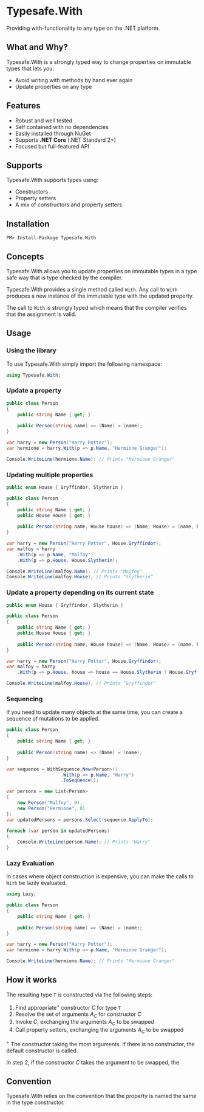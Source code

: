 # Typesafe.With

Providing with-functionality to any type on the .NET platform.

## What and Why?

Typesafe.With is a strongly typed way to change properties on immutable types that lets you:

* Avoid writing with methods by hand ever again
* Update properties on any type

## Features

* Robust and well tested
* Self contained with no dependencies
* Easily installed through NuGet
* Supports **.NET Core** (.NET Standard 2+)
* Focused but full-featured API

## Supports

Typesafe.With supports types using:
* Constructors
* Property setters
* A mix of constructors and property setters

## Installation

```
PM> Install-Package Typesafe.With
```

## Concepts

Typesafe.With allows you to update properties on immutable types in a type safe way that is type checked by the compiler.

Typesafe.With provides a single method called `With`.
Any call to `With` produces a new instance of the immutable type with the updated property.

The call to `With` is strongly typed which means that the compiler verifies that the assignment is valid.

## Usage
### Using the library
To use Typesafe.With simply import the following namespace:
```csharp
using Typesafe.With;
```

### Update a property
```csharp
public class Person
{
    public string Name { get; }
    
    public Person(string name) => (Name) = (name);
}

var harry = new Person("Harry Potter");
var hermione = harry.With(p => p.Name, "Hermione Granger");

Console.WriteLine(hermione.Name); // Prints "Hermione Granger"
```

### Updating multiple properties
```csharp
public enum House { Gryffindor, Slytherin }

public class Person
{
    public string Name { get; }
    public House House { get; }
    
    public Person(string name, House house) => (Name, House) = (name, house);
}

var harry = new Person("Harry Potter", House.Gryffindor);
var malfoy = harry
	.With(p => p.Name, "Malfoy")
	.With(p => p.House, House.Slytherin);

Console.WriteLine(malfoy.Name); // Prints "Malfoy"
Console.WriteLine(malfoy.House); // Prints "Slytherin"
```

### Update a property depending on its current state
```csharp
public enum House { Gryffindor, Slytherin }

public class Person
{
    public string Name { get; }
    public House House { get; }
    
    public Person(string name, House house) => (Name, House) = (name, house);
}

var harry = new Person("Harry Potter", House.Gryffindor);
var malfoy = harry
	.With(p => p.House, house => house == House.Slytherin ? House.Gryffindor : house);

Console.WriteLine(malfoy.House); // Prints "Gryffindor"
```

### Sequencing
If you need to update many objects at the same time, you can create a sequence of mutations to be applied.

```csharp
public class Person
{
    public string Name { get; }
    
    public Person(string name) => (Name) = (name);
}

var sequence = WithSequence.New<Person>()
                    .With(p => p.Name, "Harry")
                    .ToSequence();

var persons = new List<Person>
{
    new Person("Malfoy", 0),
    new Person("Hermione", 0)
};
var updatedPersons = persons.Select(sequence.ApplyTo);

foreach (var person in updatedPersons)
{
    Console.WriteLine(person.Name); // Prints "Harry"
}
```

### Lazy Evaluation
In cases where object construction is expensive, you can make the calls to `With` be lazily evaluated.

```csharp
using Lazy;

public class Person
{
    public string Name { get; }
    
    public Person(string name) => (Name) = (name);
}

var harry = new Person("Harry Potter");
var hermione = harry.With(p => p.Name, "Hermione Granger");

Console.WriteLine(hermione.Name); // Prints "Hermione Granger"
```

## How it works
The resulting type `T` is constructed via the following steps:

1. Find appropriate<sup>+</sup> constructor _C_ for type `T`
2. Resolve the set of arguments _A<sub>C</sub>_ for constructor _C_
2. Invoke _C_, exchanging the arguments _A<sub>C</sub>_ to be swapped
2. Call property setters, exchanging the arguments _A<sub>C</sub>_ to be swapped

<sup>+</sup> The constructor taking the most arguments. If there is no constructor, the default constructor is called.

In step 2, if the constructor _C_ takes the argument to be swapped, the 

## Convention
Typesafe.With relies on the convention that the property is named the same in the type constructor.
